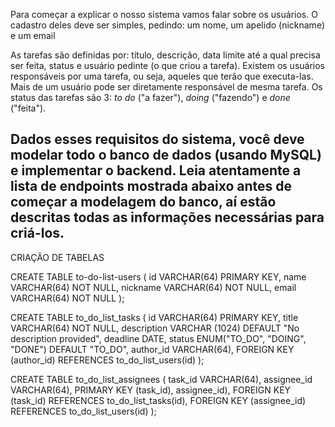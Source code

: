 Para começar a explicar o nosso sistema vamos falar sobre os usuários. O cadastro deles deve ser simples, pedindo: um nome, um apelido (nickname) e um email

As tarefas são definidas por: título, descrição, data limite até a qual precisa ser feita, status e usuário pedinte (o que criou a tarefa). Existem os usuários responsáveis por uma tarefa, ou seja, aqueles que terão que executa-las. Mais de um usuário pode ser diretamente responsável de mesma tarefa. Os status das tarefas são 3: _to do_ ("a fazer"), _doing_ ("fazendo") e _done_ ("feita").

## Dados esses requisitos do sistema, você deve modelar todo o banco de dados (usando MySQL) e implementar o backend. Leia atentamente a lista de endpoints mostrada abaixo antes de começar a modelagem do banco, aí estão descritas todas as informações necessárias para criá-los.

CRIAÇÃO DE TABELAS

CREATE TABLE to-do-list-users (
id VARCHAR(64) PRIMARY KEY,
name VARCHAR(64) NOT NULL,
nickname VARCHAR(64) NOT NULL,
email VARCHAR(64) NOT NULL
);

CREATE TABLE to_do_list_tasks (
id VARCHAR(64) PRIMARY KEY,
title VARCHAR(64) NOT NULL,
description VARCHAR (1024) DEFAULT "No description provided",
deadline DATE,
status ENUM("TO_DO", "DOING", "DONE") DEFAULT "TO_DO",
author_id VARCHAR(64),
FOREIGN KEY (author_id) REFERENCES to_do_list_users(id)
);

CREATE TABLE to_do_list_assignees (
task_id VARCHAR(64),
assignee_id VARCHAR(64),
PRIMARY KEY (task_id), assignee_id),
FOREIGN KEY (task_id) REFERENCES to_do_list_tasks(id),
FOREIGN KEY (assignee_id) REFERENCES to_do_list_users(id)
);
